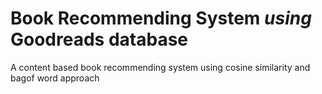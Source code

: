 # Book Recommending System *using* Goodreads database
A content based book recommending system using cosine similarity
and bagof word approach
